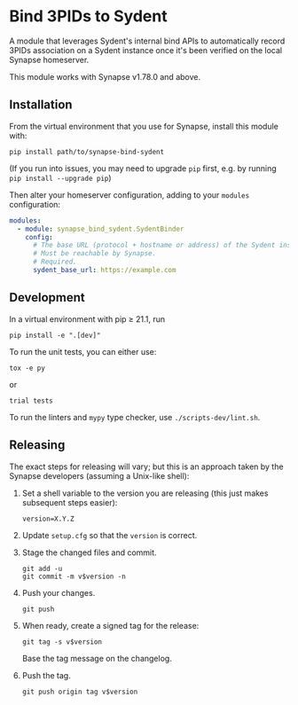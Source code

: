 # Bind 3PIDs to Sydent

A module that leverages Sydent's internal bind APIs to automatically record 3PIDs
association on a Sydent instance once it's been verified on the local Synapse homeserver.

This module works with Synapse v1.78.0 and above.

## Installation

From the virtual environment that you use for Synapse, install this module with:
```shell
pip install path/to/synapse-bind-sydent
```
(If you run into issues, you may need to upgrade `pip` first, e.g. by running
`pip install --upgrade pip`)

Then alter your homeserver configuration, adding to your `modules` configuration:
```yaml
modules:
  - module: synapse_bind_sydent.SydentBinder
    config:
      # The base URL (protocol + hostname or address) of the Sydent instance to bind to.
      # Must be reachable by Synapse.
      # Required.
      sydent_base_url: https://example.com
```


## Development

In a virtual environment with pip ≥ 21.1, run
```shell
pip install -e ".[dev]"
```

To run the unit tests, you can either use:
```shell
tox -e py
```
or
```shell
trial tests
```

To run the linters and `mypy` type checker, use `./scripts-dev/lint.sh`.


## Releasing

The exact steps for releasing will vary; but this is an approach taken by the
Synapse developers (assuming a Unix-like shell):

 1. Set a shell variable to the version you are releasing (this just makes
    subsequent steps easier):
    ```shell
    version=X.Y.Z
    ```

 2. Update `setup.cfg` so that the `version` is correct.

 3. Stage the changed files and commit.
    ```shell
    git add -u
    git commit -m v$version -n
    ```

 4. Push your changes.
    ```shell
    git push
    ```

 5. When ready, create a signed tag for the release:
    ```shell
    git tag -s v$version
    ```
    Base the tag message on the changelog.

 6. Push the tag.
    ```shell
    git push origin tag v$version
    ```
